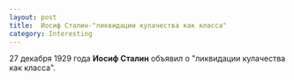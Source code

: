 ```yaml
---
layout: post
title:  Иосиф Сталин-"ликвидации кулачества как класса"
category: Interesting
---
```


27 декабря 1929 года **Иосиф Сталин** объявил о "ликвидации кулачества как класса".
